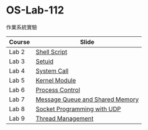 # OS-Lab-112
作業系統實驗

|Course|Slide|
|------|-----|
|Lab 2|[Shell Script](https://1drv.ms/p/s!Aj72bHPT65bUiMYRdTKgutkf73SPQA)|
|Lab 3|[Setuid](https://1drv.ms/p/s!Aj72bHPT65bUiMYmUir8ZPR8sYBAqQ)|
|Lab 4|[System Call](https://1drv.ms/p/s!Aj72bHPT65bUiMZCOmX4BR5_9lWgqA)|
|Lab 5|[Kernel Module](https://1drv.ms/p/s!Aj72bHPT65bUiMZASu_IpW6tRUEcKA)|
|Lab 6|[Process Control](https://1drv.ms/p/s!Aj72bHPT65bUiMZRIVg0cLiWkH9StQ)|
|Lab 7|[Message Queue and Shared Memory](https://1drv.ms/p/s!Aj72bHPT65bUiMZpNKuGS8PhJA9I8g)|
|Lab 8|[Socket Programming with UDP](https://1drv.ms/p/s!Aj72bHPT65bUiMNZWjjGUB1hMbLibg)|
|Lab 9|[Thread Management](https://1drv.ms/p/s!Aj72bHPT65bUiM8zihDEr8GY0TjIxQ)|
